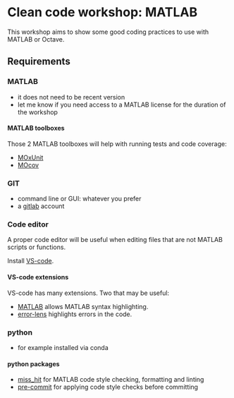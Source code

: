 # Clean code workshop: MATLAB

This workshop aims to show some good coding practices to use with MATLAB or
Octave.

## Requirements

### MATLAB

- it does not need to be recent version
- let me know if you need access to a MATLAB license for the duration of the
  workshop

#### MATLAB toolboxes

Those 2 MATLAB toolboxes will help with running tests and code coverage:

- [MOxUnit](https://github.com/MOxUnit/MOxUnit)
- [MOcov](https://github.com/MOcov/MOcov)

### GIT

- command line or GUI: whatever you prefer
- a [gitlab](https://gitlab.com/) account

### Code editor

A proper code editor will be useful when editing files that are not MATLAB
scripts or functions.

Install [VS-code](https://code.visualstudio.com/).

#### VS-code extensions

VS-code has many extensions. Two that may be useful:

- [MATLAB](https://marketplace.visualstudio.com/items?itemName=Gimly81.matlab)
  allows MATLAB syntax highlighting.
- [error-lens](https://marketplace.visualstudio.com/items?itemName=usernamehw.errorlens)
  highlights errors in the code.

### python

- for example installed via conda

#### python packages

- [miss_hit](https://misshit.org/download.html) for MATLAB code style checking,
  formatting and linting
- [pre-commit](https://pre-commit.com/#installation) for applying code style
  checks before committing
